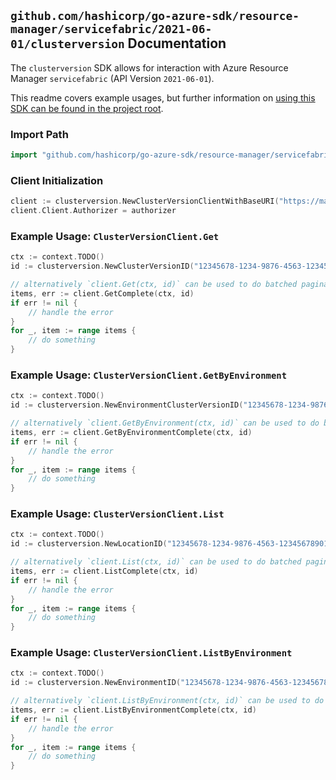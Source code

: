 
## `github.com/hashicorp/go-azure-sdk/resource-manager/servicefabric/2021-06-01/clusterversion` Documentation

The `clusterversion` SDK allows for interaction with Azure Resource Manager `servicefabric` (API Version `2021-06-01`).

This readme covers example usages, but further information on [using this SDK can be found in the project root](https://github.com/hashicorp/go-azure-sdk/tree/main/docs).

### Import Path

```go
import "github.com/hashicorp/go-azure-sdk/resource-manager/servicefabric/2021-06-01/clusterversion"
```


### Client Initialization

```go
client := clusterversion.NewClusterVersionClientWithBaseURI("https://management.azure.com")
client.Client.Authorizer = authorizer
```


### Example Usage: `ClusterVersionClient.Get`

```go
ctx := context.TODO()
id := clusterversion.NewClusterVersionID("12345678-1234-9876-4563-123456789012", "location", "clusterVersion")

// alternatively `client.Get(ctx, id)` can be used to do batched pagination
items, err := client.GetComplete(ctx, id)
if err != nil {
	// handle the error
}
for _, item := range items {
	// do something
}
```


### Example Usage: `ClusterVersionClient.GetByEnvironment`

```go
ctx := context.TODO()
id := clusterversion.NewEnvironmentClusterVersionID("12345678-1234-9876-4563-123456789012", "location", "Linux", "clusterVersion")

// alternatively `client.GetByEnvironment(ctx, id)` can be used to do batched pagination
items, err := client.GetByEnvironmentComplete(ctx, id)
if err != nil {
	// handle the error
}
for _, item := range items {
	// do something
}
```


### Example Usage: `ClusterVersionClient.List`

```go
ctx := context.TODO()
id := clusterversion.NewLocationID("12345678-1234-9876-4563-123456789012", "location")

// alternatively `client.List(ctx, id)` can be used to do batched pagination
items, err := client.ListComplete(ctx, id)
if err != nil {
	// handle the error
}
for _, item := range items {
	// do something
}
```


### Example Usage: `ClusterVersionClient.ListByEnvironment`

```go
ctx := context.TODO()
id := clusterversion.NewEnvironmentID("12345678-1234-9876-4563-123456789012", "location", "Linux")

// alternatively `client.ListByEnvironment(ctx, id)` can be used to do batched pagination
items, err := client.ListByEnvironmentComplete(ctx, id)
if err != nil {
	// handle the error
}
for _, item := range items {
	// do something
}
```
